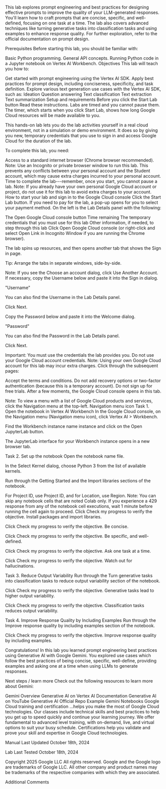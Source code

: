 This lab explores prompt engineering and best practices for designing effective prompts to improve the quality of your LLM-generated responses. You'll learn how to craft prompts that are concise, specific, and well-defined, focusing on one task at a time. The lab also covers advanced techniques like turning generative tasks into classification tasks and using examples to enhance response quality. For further exploration, refer to the official documentation on prompt design.

Prerequisites Before starting this lab, you should be familiar with:

Basic Python programming. General API concepts. Running Python code in a Jupyter notebook on Vertex AI Workbench. Objectives This lab will teach you how to:

Get started with prompt engineering using the Vertex AI SDK. Apply best practices for prompt design, including conciseness, specificity, and task definition. Explore various text generation use cases with the Vertex AI SDK, such as: Ideation Question answering Text classification Text extraction Text summarization Setup and requirements Before you click the Start Lab button Read these instructions. Labs are timed and you cannot pause them. The timer, which starts when you click Start Lab, shows how long Google Cloud resources will be made available to you.

This hands-on lab lets you do the lab activities yourself in a real cloud environment, not in a simulation or demo environment. It does so by giving you new, temporary credentials that you use to sign in and access Google Cloud for the duration of the lab.

To complete this lab, you need:

Access to a standard internet browser (Chrome browser recommended). Note: Use an Incognito or private browser window to run this lab. This prevents any conflicts between your personal account and the Student account, which may cause extra charges incurred to your personal account. Time to complete the lab---remember, once you start, you cannot pause a lab. Note: If you already have your own personal Google Cloud account or project, do not use it for this lab to avoid extra charges to your account. How to start your lab and sign in to the Google Cloud console Click the Start Lab button. If you need to pay for the lab, a pop-up opens for you to select your payment method. On the left is the Lab Details panel with the following:

The Open Google Cloud console button Time remaining The temporary credentials that you must use for this lab Other information, if needed, to step through this lab Click Open Google Cloud console (or right-click and select Open Link in Incognito Window if you are running the Chrome browser).

The lab spins up resources, and then opens another tab that shows the Sign in page.

Tip: Arrange the tabs in separate windows, side-by-side.

Note: If you see the Choose an account dialog, click Use Another Account. If necessary, copy the Username below and paste it into the Sign in dialog.

"Username"

You can also find the Username in the Lab Details panel.

Click Next.

Copy the Password below and paste it into the Welcome dialog.

"Password"

You can also find the Password in the Lab Details panel.

Click Next.

Important: You must use the credentials the lab provides you. Do not use your Google Cloud account credentials. Note: Using your own Google Cloud account for this lab may incur extra charges. Click through the subsequent pages:

Accept the terms and conditions. Do not add recovery options or two-factor authentication (because this is a temporary account). Do not sign up for free trials. After a few moments, the Google Cloud console opens in this tab.

Note: To view a menu with a list of Google Cloud products and services, click the Navigation menu at the top-left. Navigation menu icon Task 1. Open the notebook in Vertex AI Workbench In the Google Cloud console, on the Navigation menu (Navigation menu icon), click Vertex AI > Workbench.

Find the Workbench instance name instance and click on the Open JupyterLab button.

The JupyterLab interface for your Workbench instance opens in a new browser tab.

Task 2. Set up the notebook Open the notebook name file.

In the Select Kernel dialog, choose Python 3 from the list of available kernels.

Run through the Getting Started and the Import libraries sections of the notebook.

For Project ID, use Project ID, and for Location, use Region. Note: You can skip any notebook cells that are noted Colab only. If you experience a 429 response from any of the notebook cell executions, wait 1 minute before running the cell again to proceed. Click Check my progress to verify the objective. Install packages and import libraries.

Click Check my progress to verify the objective. Be concise.

Click Check my progress to verify the objective. Be specific, and well-defined.

Click Check my progress to verify the objective. Ask one task at a time.

Click Check my progress to verify the objective. Watch out for hallucinations.

Task 3. Reduce Output Variability Run through the Turn generative tasks into classification tasks to reduce output variability section of the notebook.

Click Check my progress to verify the objective. Generative tasks lead to higher output variability.

Click Check my progress to verify the objective. Classification tasks reduces output variability.

Task 4. Improve Response Quality by Including Examples Run through the Improve response quality by including examples section of the notebook.

Click Check my progress to verify the objective. Improve response quality by including examples.

Congratulations! In this lab you learned prompt engineering best practices using Generative AI with Google Gemini. You explored use cases which follow the best practices of being concise, specific, well-define, providing examples and asking one at a time when using LLMs to generate responses.

Next steps / learn more Check out the following resources to learn more about Gemini:

Gemini Overview Generative AI on Vertex AI Documentation Generative AI on YouTube Generative AI Official Repo Example Gemini Notebooks Google Cloud training and certification ...helps you make the most of Google Cloud technologies. Our classes include technical skills and best practices to help you get up to speed quickly and continue your learning journey. We offer fundamental to advanced level training, with on-demand, live, and virtual options to suit your busy schedule. Certifications help you validate and prove your skill and expertise in Google Cloud technologies.

Manual Last Updated October 18th, 2024

Lab Last Tested October 18th, 2024

Copyright 2025 Google LLC All rights reserved. Google and the Google logo are trademarks of Google LLC. All other company and product names may be trademarks of the respective companies with which they are associated.

Additional Comments

